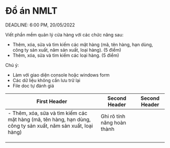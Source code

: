 # Đồ án NMLT

DEADLINE: 6:00 PM, 20/05/2022

Viết phần mềm quản lý cửa hàng với các chức năng sau:
-	Thêm, xóa, sửa và tìm kiếm các mặt hàng (mã, tên hàng, hạn dùng, công ty sản xuất, năm sản xuất, loại hàng). (5 điểm)
-	Thêm, xóa, sửa và tìm kiếm các loại hàng.  (5 điểm)

Chú ý:
-	Làm với giao diện console hoặc windows form
-	Các dữ liệu không cần lưu trữ lại
-	File doc tự đánh giá

| First Header  | Second Header | Second Header |
| ------------- | ------------- | ------------- |
| -	Thêm, xóa, sửa và tìm kiếm các mặt hàng (mã, tên hàng, hạn dùng, công ty sản xuất, năm sản xuất, loại hàng)  | Ghi rõ tính năng hoàn thành  |    |
|    |    |    |
|    |    |    |
|    |    |    |
